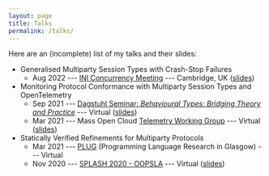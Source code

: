 ```yaml
---
layout: page
title: Talks
permalink: /talks/
---
```


Here are an (incomplete) list of my talks and their slides:

- Generalised Multiparty Session Types with Crash-Stop Failures
  + Aug 2022 ---
      [INI Concurrency Meeting](https://johnwickerson.github.io/cw2022.html)
      --- Cambridge, UK
      ([slides](/assets/slides/INIConcurrencyMeeting2022.pdf))
- Monitoring Protocol Conformance with Multiparty Session Types and OpenTelemetry
  + Sep 2021 ---
      [Dagstuhl Seminar: _Behavioural Types: Bridging Theory and Practice_](https://www.dagstuhl.de/en/program/calendar/semhp/?semnr=21372)
      --- Virtual
      ([slides](/assets/slides/Dagstuhl2021.pdf))
  + Mar 2021 ---
      Mass Open Cloud [Telemetry Working Group](https://openinfralabs.org/telemetry/)
      --- Virtual
      ([slides](/assets/slides/TelemetryWG2021.pdf))
- Statically Verified Refinements for Multiparty Protocols
  + Mar 2021 ---
      [PLUG](https://samoa.dcs.gla.ac.uk/events/viewtalk.jsp?id=17602)
      (Programming Language Research in Glasgow) --- Virtual
  + Nov 2020 ---
      [SPLASH 2020 -
      OOPSLA](https://2020.splashcon.org/details/splash-2020-oopsla/24/Statically-Verified-Refinements-for-Multiparty-Protocols)
      --- Virtual
      ([slides](/assets/slides/OOSPLA2020.pdf))
